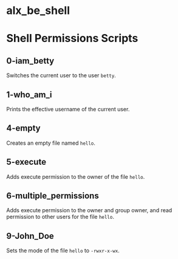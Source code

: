 # alx_be_shell
# Shell Permissions Scripts

## 0-iam_betty
Switches the current user to the user `betty`.

## 1-who_am_i
Prints the effective username of the current user.

## 4-empty
Creates an empty file named `hello`.

## 5-execute
Adds execute permission to the owner of the file `hello`.

## 6-multiple_permissions
Adds execute permission to the owner and group owner, and read permission to other users for the file `hello`.

## 9-John_Doe
Sets the mode of the file `hello` to `-rwxr-x-wx`.
